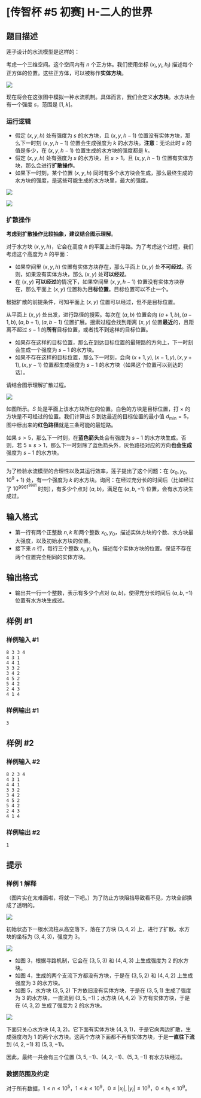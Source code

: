 # [传智杯 #5 初赛] H-二人的世界

## 题目描述

莲子设计的水流模型是这样的：

考虑一个三维空间。这个空间内有 $n$ 个正方体。我们使用坐标 $(x_i,y_i,h_i)$ 描述每个正方体的位置。这些正方体，可以被称作**实体方块**。

![](https://cdn.luogu.com.cn/upload/image_hosting/sotibgh2.png)

现在将会在这张图中模拟一种水流机制。具体而言，我们会定义**水方块**。水方块会有一个强度 $s$，范围是 $[1,k]$。

### 运行逻辑

- 假定 $(x,y,h)$ 处有强度为 $s$ 的水方块，且 $(x,y,h-1)$ 位置没有实体方块，那么下一时刻 $(x,y,h-1)$ 位置会生成强度为 $k$ 的水方块。**注意**：无论此时 $s$ 的值是多少，在 $(x,y,h-1)$ 位置生成的水方块的强度都是 $k$。
- 假定 $(x,y,h)$ 处有强度为 $s$ 的水方块，且 $s>1$，且 $(x,y,h-1)$ 位置有实体方块，那么会进行**扩散操作**。
- 如果下一时刻，某个位置 $(x,y,h)$ 同时有多个水方块会生成，那么最终生成的水方块的强度，是这些可能生成的水方块里，最大的强度。

![](https://cdn.luogu.com.cn/upload/image_hosting/mn8iqp4l.png)

![](https://cdn.luogu.com.cn/upload/image_hosting/suq9jiqx.png)

### 扩散操作

**考虑到扩散操作比较抽象，建议结合图示理解**。

对于水方块 $(x,y,h)$，它会在高度 $h$ 的平面上进行寻路。为了考虑这个过程，我们考虑这个高度为 $h$ 的平面：

- 如果空间里 $(x,y,h)$ 位置有实体方块存在，那么平面上 $(x,y)$ 处**不可经过**。否则，如果没有实体方块，那么 $(x,y)$ 处**可以经过**。
- 在 $(x,y)$ **可以经过**的情况下，如果空间里 $(x,y,h-1)$ 位置没有实体方块存在，那么平面上 $(x,y)$ 位置称为**目标位置**。目标位置可以不止一个。

根据扩散的前提条件，可知平面上 $(x,y)$ 位置可以经过，但不是目标位置。

从平面上 $(x,y)$ 处出发，进行路径的搜索。每次在 $(a,b)$ 位置会向 $(a+1,b),(a-1,b),(a,b+1),(a,b-1)$ 位置扩展。搜索过程会找到距离 $(x,y)$ 位置**最近**的，且距离不超过 $s-1$ 的**所有**目标位置，或者找不到这样的目标位置。

- 如果存在这样的目标位置，那么在到达目标位置的最短路的方向上，下一时刻会生成一个强度为 $s-1$ 的水方块。
- 如果不存在这样的目标位置，那么下一时刻，会向 $(x+1,y),(x-1,y),(x,y+1),(x,y-1)$ 位置都生成强度为 $s-1$ 的水方块（如果这个位置可以到达的话）。

请结合图示理解扩散过程。

![](https://cdn.luogu.com.cn/upload/image_hosting/9sw2uf0u.png)

如图所示。$S$ 处是平面上该水方块所在的位置。白色的方块是目标位置，打 $\times$ 的方块是不可经过的位置。我们计算出 $S$ 到达最近的目标位置的最小值 $d_{\min}=5$，图中标出来的**红色路径**就是三条可能的最短路。

如果 $s>5$，那么下一时刻，在**蓝色箭头**处会有强度为 $s-1$ 的水方块生成。否则，若 $5\ge s>1$，那么下一时刻除了蓝色箭头外，灰色路径对应的方向**也会生成**强度为 $s-1$ 的水方块。

---

为了检验水流模型的合理性以及其运行效率，莲子提出了这个问题：在 $(x_0,y_0,10^9+1)$ 处，有一个强度为 $k$ 的水方块。询问：在经过充分长的时间后（比如经过了 $10^{9961^{9961}}$ 时刻），有多少个点对 $(a,b)$，满足在 $(a,b,-1)$ 位置，会有水方块生成过。

## 输入格式

- 第一行有两个正整数 $n,k$ 和两个整数 $x_0,y_0$，描述实体方块的个数、水方块最大强度，以及初始水方块的位置。
- 接下来 $n$ 行，每行三个整数 $x_i,y_i,h_i$，描述每个实体方块的位置。保证不存在两个位置完全相同的实体方块。

## 输出格式

- 输出共一行一个整数，表示有多少个点对 $(a,b)$，使得充分长时间后 $(a,b,-1)$ 位置有水方块生成过。

## 样例 #1

### 样例输入 #1
```
8 3 3 4
4 3 1
4 4 1
3 3 2
3 4 2
4 5 2
5 4 2
2 4 3
4 1 4
```

### 样例输出 #1

```
3
```

## 样例 #2

### 样例输入 #2
```
8 2 3 4
4 3 1
4 4 1
3 3 2
3 4 2
4 5 2
5 4 2
2 4 3
4 1 4
```

### 样例输出 #2

```
1
```

## 提示

### 样例 1 解释

（图片实在太难画啦，将就一下吧。）为了防止方块阻挡导致看不见，方块全部换成了透明的。

![](https://cdn.luogu.com.cn/upload/image_hosting/i94wjdgb.png)

初始状态下一根水流柱从高空落下，落在了方块 $(3,4,2)$ 上，进行了扩散。水方块的坐标为 $(3,4,3)$，强度为 $3$。

![](https://cdn.luogu.com.cn/upload/image_hosting/e8d9vtl8.png)

- 如图 $3$，根据寻路机制，它会在 $(3,5,3)$ 和 $(4,4,3)$ 上生成强度为 $2$ 的水方块。
- 如图 $4$，生成的两个支流下方都没有方块，于是在 $(3,5,2)$ 和 $(4,4,2)$ 上生成强度为 $3$ 的水方块。
- 如图 $5$，水方块 $(3,5,2)$ 下方依旧没有实体方块，于是在 $(3,5,1)$ 生成了强度为 $3$ 的水方块，一直流到 $(3,5,-1)$；水方块 $(4,4,2)$ 下方有实体方块，于是在 $(4,3,2)$ 生成了强度为 $2$ 的水方块。

![](https://cdn.luogu.com.cn/upload/image_hosting/g5n7min2.png)

下面只关心水方块 $(4,3,2)$。它下面有实体方块 $(4,3,1)$，于是它向两边扩散，生成强度均为 $1$ 的两个水方块。这两个方块下面都不再有实体方块，于是**一直往下流**到 $(4,2,-1)$ 和 $(5,3,-1)$。

因此，最终一共会有三个位置 $(3,5,-1)$、$(4,2,-1)$、$(5,3,-1)$ 有水方块经过。

### 数据范围及约定

对于所有数据，$1\le n\le 10^5$，$1\le k\le 10^9$，$0\le |x_i|,|y_i|\le 10^9$，$0\le h_i\le 10^9$。
